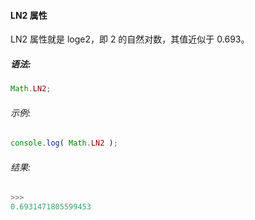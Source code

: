 #### LN2 属性

  LN2 属性就是 loge2，即 2 的自然对数，其值近似于 0.693。

##### 语法:

  ```javascript
  Math.LN2;
  ```
  
###### 示例:

  ```javascript
  console.log( Math.LN2 );
  ```

###### 结果:

  ```javascript
  >>>
  0.6931471805599453
  ```
